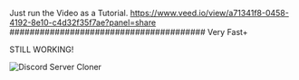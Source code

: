 Just run the Video as a Tutorial.
https://www.veed.io/view/a71341f8-0458-4192-8e10-c4d32f35f7ae?panel=share
#######################################
Very Fast+

STILL WORKING!

![Discord Server Cloner](https://user-images.githubusercontent.com/81118920/202926884-b2ce7996-6491-4491-8708-e5a549ab75d1.png)

